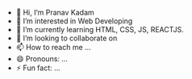 - 👋 Hi, I’m Pranav Kadam
- 👀 I’m interested in Web Developing
- 🌱 I’m currently learning HTML, CSS, JS, REACTJS.
- 💞️ I’m looking to collaborate on 
- 📫 How to reach me ...
- 😄 Pronouns: ...
- ⚡ Fun fact: ...

<!---
PranavK1845/PranavK1845 is a ✨ special ✨ repository because its `README.md` (this file) appears on your GitHub profile.
You can click the Preview link to take a look at your changes.
--->
